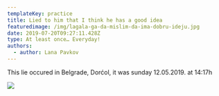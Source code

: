 ```yaml
---
templateKey: practice
title: Lied to him that I think he has a good idea
featuredimage: /img/lagala-ga-da-mislim-da-ima-dobru-ideju.jpg
date: 2019-07-20T09:27:11.428Z
type: At least once… Everyday!
authors:
  - author: Lana Pavkov
---
```

This lie occured in Belgrade, Dorćol, it was sunday 12.05.2019. at 14:17h



![](/img/lagala-ga-da-mislim-da-ima-dobru-ideju.jpg)
